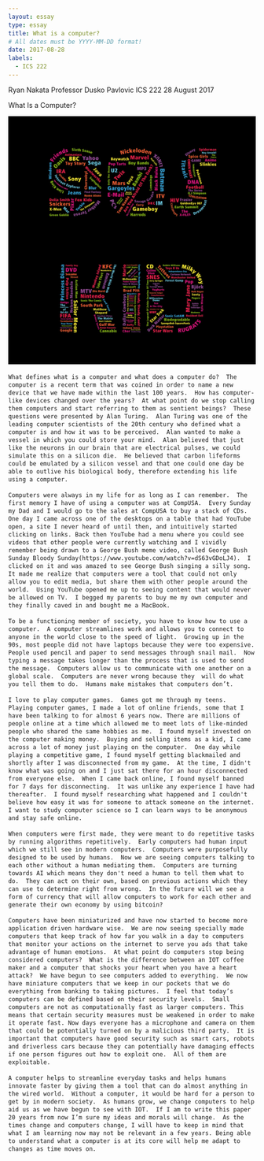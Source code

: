 ```yaml
---
layout: essay
type: essay
title: What is a computer?
# All dates must be YYYY-MM-DD format!
date: 2017-08-28
labels:
  - ICS 222
---
```


Ryan Nakata 
Professor Dusko Pavlovic
ICS 222
28 August 2017

What Is a Computer?

<img class="ui tiny left circular floated image" src="../images/90s-kid.jpg">

	What defines what is a computer and what does a computer do?  The computer is a recent term that was coined in order to name a new device that we have made within the last 100 years.  How has computer-like devices changed over the years?  At what point do we stop calling them computers and start referring to them as sentient beings?  These questions were presented by Alan Turing.  Alan Turing was one of the leading computer scientists of the 20th century who defined what a computer is and how it was to be perceived.  Alan wanted to make a vessel in which you could store your mind.  Alan believed that just like the neurons in our brain that are electrical pulses, we could simulate this on a silicon die.  He believed that carbon lifeforms could be emulated by a silicon vessel and that one could one day be able to outlive his biological body, therefore extending his life using a computer.

	Computers were always in my life for as long as I can remember.  The first memory I have of using a computer was at CompUSA.  Every Sunday my Dad and I would go to the sales at CompUSA to buy a stack of CDs.  One day I came across one of the desktops on a table that had YouTube open, a site I never heard of until then, and intuitively started clicking on links. Back then YouTube had a menu where you could see videos that other people were currently watching and I vividly remember being drawn to a George Bush meme video, called George Bush Sunday Bloody Sunday(https://www.youtube.com/watch?v=dS63vGDoLJ4).  I clicked on it and was amazed to see George Bush singing a silly song.  It made me realize that computers were a tool that could not only allow you to edit media, but share them with other people around the world.  Using YouTube opened me up to seeing content that would never be allowed on TV.  I begged my parents to buy me my own computer and they finally caved in and bought me a MacBook. 

	To be a functioning member of society, you have to know how to use a computer.  A computer streamlines work and allows you to connect to anyone in the world close to the speed of light.  Growing up in the 90s, most people did not have laptops because they were too expensive.  People used pencil and paper to send messages through snail mail.  Now typing a message takes longer than the process that is used to send the message.  Computers allow us to communicate with one another on a global scale.  Computers are never wrong because they  will do what you tell them to do.  Humans make mistakes that computers don’t.

	I love to play computer games.  Games got me through my teens.  Playing computer games, I made a lot of online friends, some that I have been talking to for almost 6 years now. There are millions of people online at a time which allowed me to meet lots of like-minded people who shared the same hobbies as me.  I found myself invested on the computer making money.  Buying and selling items as a kid, I came across a lot of money just playing on the computer.  One day while playing a competitive game, I found myself getting blackmailed and shortly after I was disconnected from my game.  At the time, I didn't know what was going on and I just sat there for an hour disconnected from everyone else.  When I came back online, I found myself banned for 7 days for disconnecting.  It was unlike any experience I have had thereafter.  I found myself researching what happened and I couldn't believe how easy it was for someone to attack someone on the internet.  I want to study computer science so I can learn ways to be anonymous and stay safe online.

	When computers were first made, they were meant to do repetitive tasks by running algorithms repetitively.  Early computers had human input which we still see in modern computers.  Computers were purposefully designed to be used by humans.  Now we are seeing computers talking to each other without a human mediating them.  Computers are turning towards AI which means they don't need a human to tell them what to do.  They can act on their own, based on previous actions which they can use to determine right from wrong.  In the future will we see a form of currency that will allow computers to work for each other and generate their own economy by using bitcoin?

	Computers have been miniaturized and have now started to become more application driven hardware wise.  We are now seeing specially made computers that keep track of how far you walk in a day to computers that monitor your actions on the internet to serve you ads that take advantage of human emotions.  At what point do computers stop being considered computers?  What is the difference between an IOT coffee maker and a computer that shocks your heart when you have a heart attack?  We have begun to see computers added to everything.  We now have miniature computers that we keep in our pockets that we do everything from banking to taking pictures.  I feel that today’s computers can be defined based on their security levels.  Small computers are not as computationally fast as larger computers. This means that certain security measures must be weakened in order to make it operate fast. Now days everyone has a microphone and camera on them that could be potentially turned on by a malicious third party.  It is important that computers have good security such as smart cars, robots and driverless cars because they can potentially have damaging effects if one person figures out how to exploit one.  All of them are exploitable.

	A computer helps to streamline everyday tasks and helps humans innovate faster by giving them a tool that can do almost anything in the wired world.  Without a computer, it would be hard for a person to get by in modern society.  As humans grow, we change computers to help aid us as we have begun to see with IOT.  If I am to write this paper 20 years from now I’m sure my ideas and morals will change.  As the times change and computers change, I will have to keep in mind that what I am learning now may not be relevant in a few years. Being able to understand what a computer is at its core will help me adapt to changes as time moves on.

	


